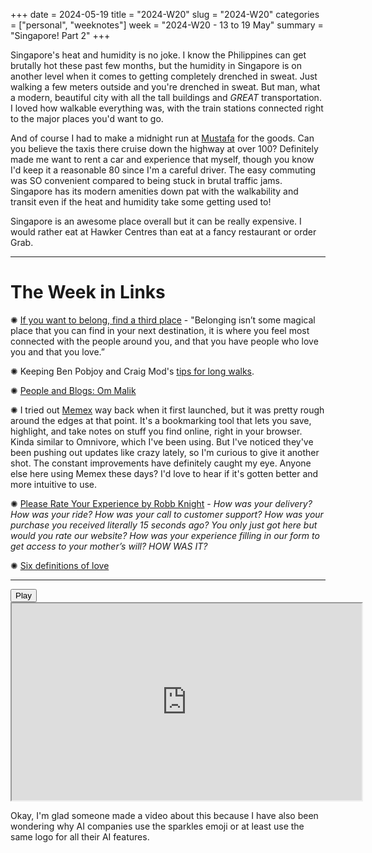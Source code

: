 +++
date = 2024-05-19
title = "2024-W20"
slug = "2024-W20"
categories = ["personal", "weeknotes"]
week = "2024-W20 - 13 to 19 May"
summary = "Singapore! Part 2"
+++

Singapore's heat and humidity is no joke. I know the Philippines can get brutally hot these past few months, but the humidity in Singapore is on another level when it comes to getting completely drenched in sweat. Just walking a few meters outside and you're drenched in sweat. But man, what a modern, beautiful city with all the tall buildings and *GREAT* transportation. I loved how walkable everything was, with the train stations connected right to the major places you'd want to go.

And of course I had to make a midnight run at [Mustafa](https://www.tripadvisor.com.ph/Attraction_Review-g294265-d2139541-Reviews-Mustafa_Centre-Singapore.html) for the goods. Can you believe the taxis there cruise down the highway at over 100? Definitely made me want to rent a car and experience that myself, though you know I'd keep it a reasonable 80 since I'm a careful driver. The easy commuting was SO convenient compared to being stuck in brutal traffic jams. Singapore has its modern amenities down pat with the walkability and transit even if the heat and humidity take some getting used to!

Singapore is an awesome place overall but it can be really expensive. I would rather eat at Hawker Centres than eat at a fancy restaurant or order Grab.

---

# The Week in Links

✺ [If you want to belong, find a third place](https://www.vox.com/the-highlight/24119312/how-to-find-a-third-place-cafe-bar-gym-loneliness-connection) - "Belonging isn’t some magical place that you can find in your next destination, it is where you feel most connected with the people around you, and that you have people who love you and that you love.”

✺ Keeping Ben Pobjoy and Craig Mod's [tips for long walks](https://craigmod.com/ridgeline/187/).

✺ [People and Blogs: Om Malik](https://manuelmoreale.com/pb-om-malik)

✺ I tried out [Memex](https://memex.garden/) way back when it first launched, but it was pretty rough around the edges at that point. It's a bookmarking tool that lets you save, highlight, and take notes on stuff you find online, right in your browser. Kinda similar to Omnivore, which I've been using. But I've noticed they've been pushing out updates like crazy lately, so I'm curious to give it another shot. The constant improvements have definitely caught my eye. Anyone else here using Memex these days? I'd love to hear if it's gotten better and more intuitive to use.

✺ [Please Rate Your Experience by Robb Knight](https://rknight.me/blog/please-rate-your-experience/) - *How was your delivery? How was your ride? How was your call to customer support? How was your purchase you received literally 15 seconds ago? You only just got here but would you rate our website? How was your experience filling in our form to get access to your mother’s will? HOW WAS IT?*

✺ [Six definitions of love](https://stephango.com/love)

---

<lite-youtube videoid="g-pG79LOtMw" style="background-image: url(&quot;https://i.ytimg.com/vi/g-pG79LOtMw/hqdefault.jpg&quot;);" class="lyt-activated"><button type="button" class="lty-playbtn"><span class="lyt-visually-hidden">Play</span></button><iframe width="560" height="315" title="Play" allow="accelerometer; autoplay; encrypted-media; gyroscope; picture-in-picture" allowfullscreen="" src="https://www.youtube-nocookie.com/embed/g-pG79LOtMw?autoplay"></iframe></lite-youtube>

Okay, I'm glad someone made a video about this because I have also been wondering why AI companies use the sparkles emoji or at least use the same logo for all their AI features.